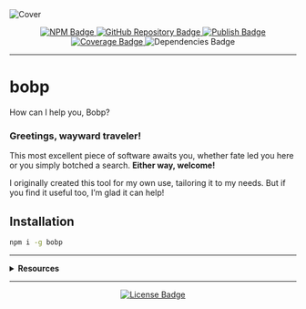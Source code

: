 <img src="https://repository-images.githubusercontent.com/914766829/40b4fd3b-cedd-417c-9068-3cfc1bb18108" alt="Cover" />

<p align="center">
  <a href="https://npmjs.com/package/bobp/" target="_blank" alt="NPM" >
    <img src="https://img.shields.io/npm/v/bobp.svg" alt="NPM Badge" />
  </a>

  <a href="https://github.com/rdarida/bobp" target="_blank" alt="GitHub Repository">
    <img src="https://img.shields.io/badge/-repository-222222?style=flat&logo=github" alt="GitHub Repository Badge" />
  </a>

  <a href="https://github.com/rdarida/bobp/actions/workflows/publish.yml" target="_blank" alt="GitHub Actions">
    <img src="https://github.com/rdarida/bobp/actions/workflows/publish.yml/badge.svg" alt="Publish Badge" />
  </a>

  <a href="https://sonarcloud.io/dashboard?id=rdarida_bobp" target="_blank" alt="SonarCloud">
    <img src="https://sonarcloud.io/api/project_badges/measure?project=rdarida_bobp&metric=coverage" alt="Coverage Badge" />
  </a>

  <img src="https://img.shields.io/librariesio/release/npm/bobp" alt="Dependencies Badge" />
</p>
<hr>

# bobp
How can I help you, Bobp?

### Greetings, wayward traveler!
This most excellent piece of software awaits you, whether fate led you here or
you simply botched a search. **Either way, welcome!**

I originally created this tool for my own use, tailoring it to my needs. But if
you find it useful too, I’m glad it can help!

## Installation
```sh
npm i -g bobp
```

<hr>

<details>
  <summary>
    <strong>Resources</strong>
  </summary>

- [Documentation](https://rdarida.github.io/bobp/)
- [Rowan Atkinson demonstrating how funny "Bob" can be](https://www.youtube.com/watch?v=wOdfNwD9cEA)
</details>
<hr>

<p align="center">
  <a href="LICENSE" target="_blank" alt="License">
    <img src="https://img.shields.io/badge/license-MIT-green" alt="License Badge" />
  </a>
</p>
